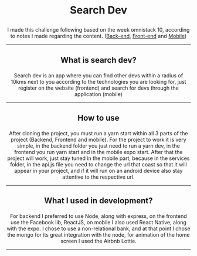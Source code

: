 <h1 align="center">
  <p>Search Dev</p>
</h1>

<p align="center">I made this challenge following based on the week omnistack 10, according to notes I made regarding the content. (<a href="#gear-back-end">Back-end</a>, <a href="gear-front-end">Front-end</a> and <a href="gear-mobile">Mobile</a>)</p>

---

<h2 align="center">
  <p>What is search dev?</p>
</h2>

<p align="center">Search dev is an app where you can find other devs within a radius of 10kms next to you according to the technologies you are looking for, just register on the website (frontend) and search for devs through the application (mobile)
</p>

---

<h2 align="center">
  <p>How to use</p>
</h2>

<p align="center">After cloning the project, you must run a yarn start within all 3 parts of the project (Backend, Frontend and mobile). For the project to work it is very simple, in the backend folder you just need to run a yarn dev, in the frontend you run yarn start and in the mobile expo start. After that the project will work, just stay tuned in the mobile part, because in the services folder, in the api.js file you need to change the url that coast so that it will appear in your project, and if it will run on an android device also stay attentive to the respective url.</p>

---

<h2 align="center">
  <p>What I used in development?
</p>
</h2>

<p align="center">For backend I preferred to use Node, along with express, on the frontend use the Facebook lib, ReactJS, on mobile I also used React Native, along with the expo. I chose to use a non-relational bank, and at that point I chose the mongo for its great integration with the node, for animation of the home screen I used the Airbnb Lottie.
</p>


---